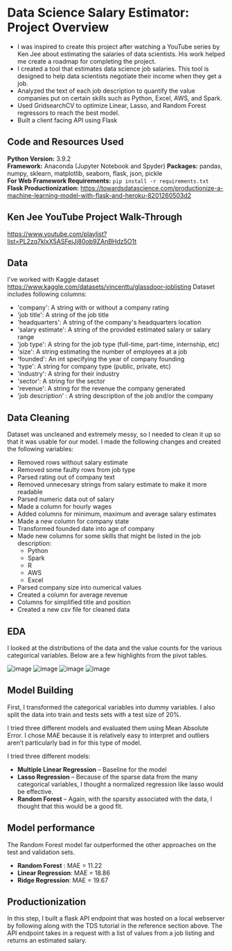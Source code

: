 # Data Science Salary Estimator: Project Overview 
* I was inspired to create this project after watching a YouTube series by Ken Jee about estimating the salaries of data scientists. His work helped me create a roadmap for completing the project.
* I created a tool that estimates data science job salaries. This tool is designed to help data scientists negotiate their income when they get a job.
* Analyzed the text of each job description to quantify the value companies put on certain skills such as Python, Excel, AWS, and Spark. 
* Used GridsearchCV to optimize Linear, Lasso, and Random Forest regressors to reach the best model.
* Built a client facing API using Flask 

## Code and Resources Used 
**Python Version:** 3.9.2  
**Framework:** Anaconda (Jupyter Notebook and Spyder)
**Packages:** pandas, numpy, sklearn, matplotlib, seaborn, flask, json, pickle  
**For Web Framework Requirements:**  ```pip install -r requirements.txt```   
**Flask Productionization:** https://towardsdatascience.com/productionize-a-machine-learning-model-with-flask-and-heroku-8201260503d2

## Ken Jee YouTube Project Walk-Through
https://www.youtube.com/playlist?list=PL2zq7klxX5ASFejJj80ob9ZAnBHdz5O1t

## Data
I've worked with Kaggle dataset https://www.kaggle.com/datasets/vincenttu/glassdoor-joblisting 
Dataset includes following columns:
* 'company': A string with or without a company rating
* 'job title': A string of the job title
* 'headquarters': A string of the company's headquarters location
* 'salary estimate': A string of the provided estimated salary or salary range
* 'job type': A string for the job type (full-time, part-time, internship, etc)
* 'size': A string estimating the number of employees at a job
* 'founded': An int specifying the year of company founding
* 'type': A string for company type (public, private, etc)
* 'industry': A string for their industry
* 'sector': A string for the sector
* 'revenue': A string for the revenue the company generated
* 'job description' : A string description of the job and/or the company

## Data Cleaning
Dataset was uncleaned and extremely messy, so I needed to clean it up so that it was usable for our model. I made the following changes and created the following variables:

*  Removed rows without salary estimate 
*  Removed some faulty rows from job type 
*	Parsed rating out of company text 
*  Removed unnecesary strings from salary estimate to make it more readable
*	Parsed numeric data out of salary 
*	Made a column for hourly wages 
*  Added columns for minimum, maximum and average salary estimates
*	Made a new column for company state 
*	Transformed founded date into age of company 
*	Made new columns for some skills that might be listed in the job description:
    * Python  
    * Spark 
    * R  
    * AWS  
    * Excel  
*  Parsed company size into numerical values
*  Created a column for average revenue
*  Columns for simplified title and position
*  Created a new csv file for cleaned data

## EDA
I looked at the distributions of the data and the value counts for the various categorical variables. Below are a few highlights from the pivot tables. 

![image](https://user-images.githubusercontent.com/74883103/210280986-d688d940-bd27-4f69-9f61-07754bb8c358.png)
![image](https://user-images.githubusercontent.com/74883103/210281031-ed453eab-2260-4ce6-8ae4-d999eee5ba5a.png)
![image](https://user-images.githubusercontent.com/74883103/210281067-5e678083-db2c-4f16-81ec-394fa3b26c27.png)
![image](https://user-images.githubusercontent.com/74883103/210281093-c328c67b-64f4-4628-b1f6-ccee8673ff0e.png)

## Model Building 

First, I transformed the categorical variables into dummy variables. I also split the data into train and tests sets with a test size of 20%.   

I tried three different models and evaluated them using Mean Absolute Error. I chose MAE because it is relatively easy to interpret and outliers aren’t particularly bad in for this type of model.   

I tried three different models:
*	**Multiple Linear Regression** – Baseline for the model
*	**Lasso Regression** – Because of the sparse data from the many categorical variables, I thought a normalized regression like lasso would be effective.
*	**Random Forest** – Again, with the sparsity associated with the data, I thought that this would be a good fit. 

## Model performance
The Random Forest model far outperformed the other approaches on the test and validation sets. 
*	**Random Forest** : MAE = 11.22
*	**Linear Regression**: MAE = 18.86
*	**Ridge Regression**: MAE = 19.67

## Productionization 
In this step, I built a flask API endpoint that was hosted on a local webserver by following along with the TDS tutorial in the reference section above. The API endpoint takes in a request with a list of values from a job listing and returns an estimated salary. 


